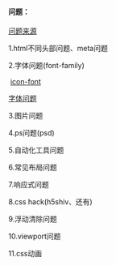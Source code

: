 #### 问题：

[问题来源](https://leohxj.gitbooks.io/front-end-database/content/html-and-css-advance/custom-fonts.html)

1.html不同头部问题、meta问题

2.字体问题(font-family)

​	[icon-font](https://www.zhihu.com/question/25952487)

[字体问题](https://leohxj.gitbooks.io/front-end-database/content/html-and-css-advance/custom-fonts.html)

3.图片问题

4.ps问题(psd)

5.自动化工具问题

6.常见布局问题

7.响应式问题

8.css hack(h5shiv、还有)

9.浮动清除问题

10.viewport问题

11.css动画

